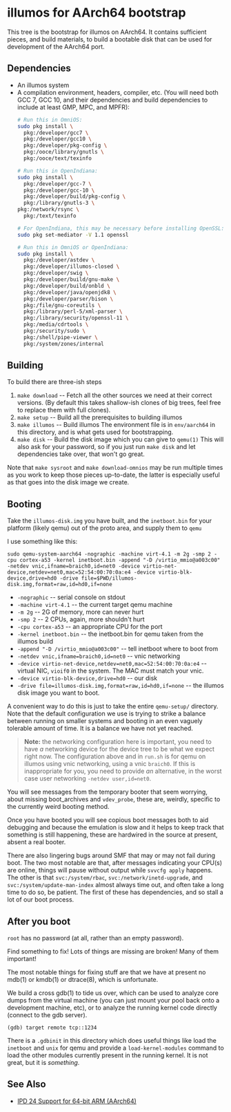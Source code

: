 # illumos for AArch64 bootstrap

This tree is the bootstrap for illumos on AArch64.  It contains sufficient
pieces, and build materials, to build a bootable disk that can be used for
development of the AArch64 port.

## Dependencies

- An illumos system
- A compilation environment, headers, compiler, etc.
  (You will need both GCC 7, GCC 10, and their dependencies and build
  dependencies to include at least GMP, MPC, and MPFR):
  ```sh
  # Run this in OmniOS:
  sudo pkg install \
	pkg:/developer/gcc7 \
	pkg:/developer/gcc10 \
	pkg:/developer/pkg-config \
	pkg:/ooce/library/gnutls \
	pkg:/ooce/text/texinfo

  # Run this in OpenIndiana:
  sudo pkg install \
	pkg:/developer/gcc-7 \
	pkg:/developer/gcc-10 \
	pkg:/developer/build/pkg-config \
	pkg:/library/gnutls-3 \
  pkg:/network/rsync \
	pkg:/text/texinfo

  # For OpenIndiana, this may be necessary before installing OpenSSL:
  sudo pkg set-mediator -V 1.1 openssl

  # Run this in OmniOS or OpenIndiana:
  sudo pkg install \
	pkg:/developer/astdev \
	pkg:/developer/illumos-closed \
	pkg:/developer/swig \
	pkg:/developer/build/gnu-make \
	pkg:/developer/build/onbld \
	pkg:/developer/java/openjdk8 \
	pkg:/developer/parser/bison \
	pkg:/file/gnu-coreutils \
	pkg:/library/perl-5/xml-parser \
	pkg:/library/security/openssl-11 \
	pkg:/media/cdrtools \
	pkg:/security/sudo \
	pkg:/shell/pipe-viewer \
	pkg:/system/zones/internal
  ```

## Building

To build there are three-ish steps

1. `make download` -- Fetch all the other sources we need at their correct
   versions.  (By default this takes shallow-ish clones of big trees, feel
   free to replace them with full clones).
1. `make setup` -- Build all the prerequisites to building illumos
1. `make illumos` -- Build illumos
   The environment file is in `env/aarch64` in this directory, and is what gets
   used for bootstrapping.
1. `make disk` -- Build the disk image which you can give to `qemu(1)`
	This will also ask for your password, so if you just run `make disk` and let
    dependencies take over, that won't go great.

Note that `make sysroot` and `make download-omnios` may be run multiple times
as you work to keep those pieces up-to-date, the latter is especially useful
as that goes into the disk image we create.

## Booting

Take the `illumos-disk.img` you have built, and the `inetboot.bin` for your
platform (likely qemu) out of the proto area, and supply them to `qemu`

I use something like this:

```
sudo qemu-system-aarch64 -nographic -machine virt-4.1 -m 2g -smp 2 -cpu cortex-a53 -kernel inetboot.bin -append "-D /virtio_mmio@a003c00" -netdev vnic,ifname=braich0,id=net0 -device virtio-net-device,netdev=net0,mac=52:54:00:70:0a:e4 -device virtio-blk-device,drive=hd0 -drive file=$PWD/illumos-disk.img,format=raw,id=hd0,if=none
```

- `-nographic` -- serial console on stdout
- `-machine virt-4.1` -- the current target qemu machine
- `-m 2g` -- 2G of memory, more can never hurt
- `-smp 2` -- 2 CPUs, again, more shouldn't hurt
- `-cpu cortex-a53` -- an appropriate CPU for the port
- `-kernel inetboot.bin` -- the inetboot.bin for qemu taken from the illumos
  build
- `-append "-D /virtio_mmio@a003c00"` -- tell inetboot where to boot from
- `-netdev vnic,ifname=braich0,id=net0` -- vnic networking
- `-device virtio-net-device,netdev=net0,mac=52:54:00:70:0a:e4` -- virtual
  NIC, `vioif0` in the system. The MAC must match your vnic.
- `-device virtio-blk-device,drive=hd0` -- our disk
- `-drive file=illumos-disk.img,format=raw,id=hd0,if=none` -- the illumos disk
  image you want to boot.

A convenient way to do this is just to take the entire `qemu-setup/`
directory.  Note that the default configuration we use is trying to strike a
balance between running on smaller systems and booting in an even vaguely
tolerable amount of time.  It is a balance we have not yet reached.

> **Note:** the networking configuration here is important, you need to have
> _a_ networking device for the device tree to be what we expect right now.
> The configuration above and in `run.sh` is for qemu on illumos using vnic
> networking, using a vnic `braich0`.  If this is inappropriate for you, you
> need to provide _an_ alternative, in the worst case user networking `-netdev
> user,id=net0`.

You will see messages from the temporary booter that seem worrying, about
missing boot_archives and `vdev_probe`, these are, weirdly, specific to the
currently weird booting method.

Once you have booted you will see copious boot messages both to aid debugging
and because the emulation is slow and it helps to keep track that something is
still happening, these are hardwired in the source at present, absent a real
booter.

There are also lingering bugs around SMF that may or may not fail during boot.
The two most notable are that, after messages indicating your CPU(s) are
online, things will pause without output while `svvcfg apply` happens.  The
other is that `svc:/system/rbac`, `svc:/network/inetd-upgrade`, and
`svc:/system/update-man-index` almost always time out, and often take a long
time to do so, be patient.  The first of these has dependencies, and so stall
a lot of our boot process.

## After you boot

`root` has no password (at all, rather than an empty password).

Find something to fix! Lots of things are missing are broken!  Many of them important!

The most notable things for fixing stuff are that we have at present no mdb(1)
or kmdb(1) or dtrace(8), which is unfortunate.

We build a cross gdb(1) to tide us over, which can be used to analyze core
dumps from the virtual machine (you can just mount your pool back onto a
development machine, etc), or to analyze the running kernel code directly
(connect to the gdb server).

`(gdb) target remote tcp::1234`

There is a `.gdbinit` in this directory which does useful things like load the
`inetboot` and `unix` for qemu and provide a `load-kernel-modules` command to
load the other modules currently present in the running kernel.  It is not
great, but it is _something_.

## See Also

* [IPD 24 Support for 64-bit ARM (AArch64)](https://github.com/illumos/ipd/blob/master/ipd/0024/README.md)
